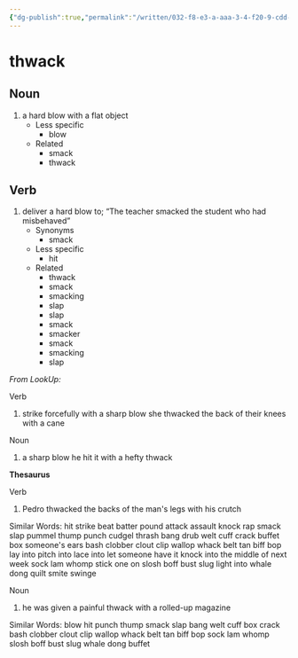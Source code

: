```yaml
---
{"dg-publish":true,"permalink":"/written/032-f8-e3-a-aaa-3-4-f20-9-cdd-dad-0-f3-a0164-d/","dgHomeLink":true,"dgPassFrontmatter":false}
---
```


# thwack


## Noun

1. a hard blow with a flat object
	- Less specific
		- blow
	- Related
		- smack
		- thwack

## Verb

1. deliver a hard blow to; “The teacher smacked the student who had misbehaved”
	- Synonyms
		- smack
	- Less specific
		- hit
	- Related
		- thwack
		- smack
		- smacking
		- slap
		- slap
		- smack
		- smacker
		- smack
		- smacking
		- slap

*From LookUp:*

Verb
1.	strike forcefully with a sharp blow
she thwacked the back of their knees with a cane


Noun
1.	a sharp blow
he hit it with a hefty thwack

**Thesaurus**

Verb
1.	Pedro thwacked the backs of the man's legs with his crutch

Similar Words: 	hit    strike    beat    batter    pound    attack    assault    knock    rap    smack    slap    pummel    thump    punch    cudgel    thrash    bang    drub    welt    cuff    crack    buffet    box someone's ears    bash    clobber    clout    clip    wallop    whack    belt    tan    biff    bop    lay into    pitch into    lace into    let someone have it    knock into the middle of next week    sock    lam    whomp    stick one on    slosh    boff    bust    slug    light into    whale    dong    quilt    smite    swinge



Noun
1.	he was given a painful thwack with a rolled-up magazine

Similar Words: 	blow    hit    punch    thump    smack    slap    bang    welt    cuff    box    crack    bash    clobber    clout    clip    wallop    whack    belt    tan    biff    bop    sock    lam    whomp    slosh    boff    bust    slug    whale    dong    buffet